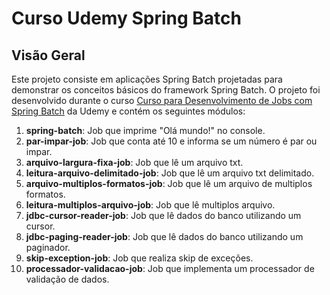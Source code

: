 # Curso Udemy Spring Batch

## Visão Geral

Este projeto consiste em aplicações Spring Batch projetadas para demonstrar os conceitos básicos do framework Spring Batch. O projeto foi desenvolvido durante o curso [Curso para Desenvolvimento de Jobs com Spring Batch](https://www.udemy.com/course/curso-para-desenvolvimento-de-jobs-com-spring-batch/) da Udemy e contém os seguintes módulos:

1. **spring-batch**: Job que imprime "Olá mundo!" no console.
2. **par-impar-job**: Job que conta até 10 e informa se um número é par ou impar.
3. **arquivo-largura-fixa-job**: Job que lê um arquivo txt.
4. **leitura-arquivo-delimitado-job**: Job que lê um arquivo txt delimitado.
5. **arquivo-multiplos-formatos-job**: Job que lê um arquivo de multiplos formatos.
6. **leitura-multiplos-arquivo-job**: Job que lê multiplos arquivo.
7. **jdbc-cursor-reader-job**: Job que lê dados do banco utilizando um cursor.
8. **jdbc-paging-reader-job**: Job que lê dados do banco utilizando um paginador.
9. **skip-exception-job**: Job que realiza skip de exceções.
10. **processador-validacao-job**: Job que implementa um processador de validação de dados.

[//]: # (9. **skip-exception-job**: Job que realiza skip de exceções.)

[//]: # (9. **skip-exception-job**: Job que realiza skip de exceções.)


